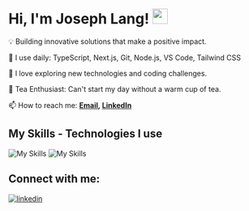 
# Hi, I'm Joseph Lang! <img src="https://raw.githubusercontent.com/MartinHeinz/MartinHeinz/master/wave.gif" width="30px" height="30px">

💡 Building innovative solutions that make a positive impact.

🚀 I use daily: TypeScript, Next.js, Git, Node.js, VS Code, Tailwind CSS

🌱 I love exploring new technologies and coding challenges.

🍵 Tea Enthusiast: Can't start my day without a warm cup of tea.

📫 How to reach me: **[Email](langj6757@gmail.com), [LinkedIn](https://www.linkedin.com/in/joseph-lang-dev/)**

## My Skills - Technologies I use

![My Skills](https://skillicons.dev/icons?i=js,ts,react,next,redux,tailwind,materialui,nodejs,expressjs,mongodb,jest,git,github,vercel,netlify)
![My Skills](https://skillicons.dev/icons?i=html,css,mysql,bootstrap,vscode,figma)

## Connect with me:

[![linkedin](https://skillicons.dev/icons?i=linkedin)](https://www.linkedin.com/in/joseph-lang-dev/)
